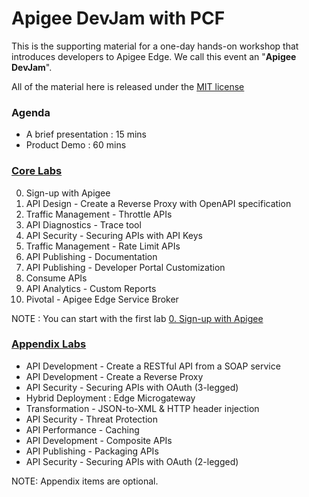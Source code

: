 # Apigee DevJam with PCF
This is the supporting material for a one-day hands-on workshop that introduces developers to Apigee Edge. We call this event an "**Apigee DevJam**".

All of the material here is released under the [MIT license](./LICENSE.md)

### Agenda
* A brief presentation : 15 mins
* Product Demo : 60 mins

### [Core Labs](./Labs/Core) 
0. Sign-up with Apigee
1. API Design - Create a Reverse Proxy with OpenAPI specification
2. Traffic Management - Throttle APIs
3. API Diagnostics - Trace tool
4. API Security - Securing APIs with API Keys
5. Traffic Management - Rate Limit APIs
6. API Publishing - Documentation 
7. API Publishing - Developer Portal Customization
8. Consume APIs
9. API Analytics - Custom Reports
10. Pivotal - Apigee Edge Service Broker

NOTE : You can start with the first lab [0. Sign-up with Apigee](./Labs/Core/Lab%200%20Sign-up%20with%20Apigee%20Edge)

### [Appendix Labs](./Labs/Appendix)
* API Development - Create a RESTful API from a SOAP service
* API Development - Create a Reverse Proxy
* API Security - Securing APIs with OAuth (3-legged)
* Hybrid Deployment : Edge Microgateway
* Transformation - JSON-to-XML & HTTP header injection
* API Security - Threat Protection
* API Performance - Caching
* API Development - Composite APIs
* API Publishing - Packaging APIs
* API Security - Securing APIs with OAuth (2-legged)

NOTE: Appendix items are optional.
